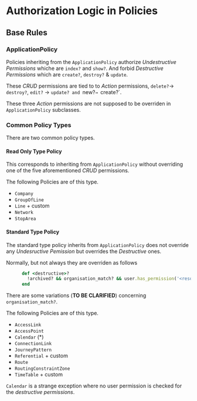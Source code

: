 
# Authorization Logic in Policies

## Base Rules

### ApplicationPolicy

Policies inheriting from the `ApplicationPolicy` authorize _Undestructive_ _Permissions_ whiche are `index?` and
`show?`. And forbid _Destructive_ _Permissions_ which are `create?`, `destroy?` & `update`.

These _CRUD_ permissions are tied to to _Action_ permissions, `delete?`→ `destroy?`, `edit?` → `update? and `new?`→ `create?`.

These three _Action_ permissions are not supposed to be overriden in `ApplicationPolicy` subclasses.


### Common Policy Types

There are two common policy types.

#### Read Only Type Policy

This corresponds to inheriting from  `ApplicationPolicy` without overriding one of the five aforementioned _CRUD_ permissions.

The following Policies are of this type.

  - `Company`
  - `GroupOfLine`
  - `Line` + custom
  - `Network`
  - `StopArea`

#### Standard Type Policy

The standard type policy inherits from `ApplicationPolicy` does not override any _Undesructive_ _Pemission_ but overrides the _Destructive_ ones.

Normally, but not always they are overriden as follows

```ruby
      def <destructive>?
        !archived? && organisation_match? && user.has_permission('<resource in plural form>.<action>')
      end
```

There are some variations (**TO BE CLARIFIED**) concerning `organisation_match?`.

The following Policies are of this type.

  - `AccessLink`
  - `AccessPoint`
  - `Calendar` (*)
  - `ConnectionLink`
  - `JourneyPattern`
  - `Referential` + custom
  - `Route`
  - `RoutingConstraintZone`
  - `TimeTable` + custom

`Calendar` is a strange exception where no user permission is checked for the _destructive_ _permissions_.




